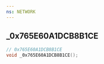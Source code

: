 ```yaml
---
ns: NETWORK
---
```

## _0x765E60A1DCB8B1CE

```c
// 0x765E60A1DCB8B1CE
void _0x765E60A1DCB8B1CE();
```

